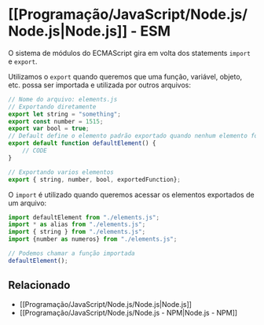 # [[Programação/JavaScript/Node.js/Node.js|Node.js]] - ESM
O sistema de módulos do ECMAScript gira em volta dos statements `import` e `export`.

Utilizamos o `export` quando queremos que uma função, variável, objeto, etc. possa ser importada e utilizada por outros arquivos:
```javascript
// Nome do arquivo: elements.js
// Exportando diretamente
export let string = "something";
export const number = 1515;
export var bool = true;
// Default define o elemento padrão exportado quando nenhum elemento for explicitamente solicitado
export default function defaultElement() {
	// CODE
}

// Exportando varios elementos
export { string, number, bool, exportedFunction};
```

O `import` é utilizado quando queremos acessar os elementos exportados de um arquivo:
```javascript
import defaultElement from "./elements.js";
import * as alias from "./elements.js";
import { string } from "./elements.js";
import {number as numeros} from "./elements.js";

// Podemos chamar a função importada
defaultElement();
```

## Relacionado
- [[Programação/JavaScript/Node.js/Node.js|Node.js]]
- [[Programação/JavaScript/Node.js/Node.js - NPM|Node.js - NPM]]
